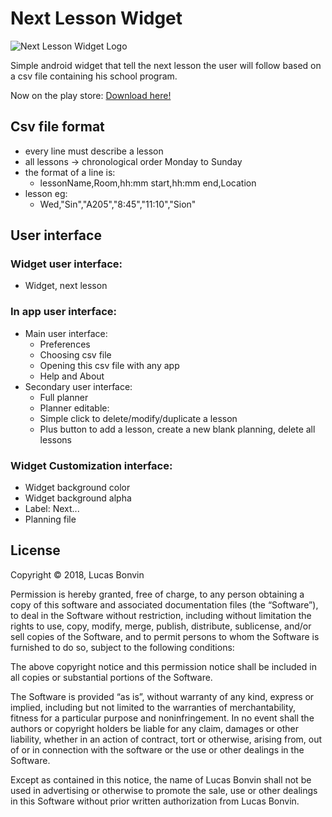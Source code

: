 # Next Lesson Widget
![Next Lesson Widget Logo](https://lh3.googleusercontent.com/9fIROE-ZQVYbLpAa12E1jWh_v11MeQN8gmwb9QI2UT2vDZI9M8joZwZ_zPivHH3rew=s180)

Simple android widget that tell the next lesson the user will follow based on a csv file containing his school program.

Now on the play store: [Download here!](https://play.google.com/store/apps/details?id=com.lucblender.lucasbonvin.widgettest )

## Csv file format

- every line must describe a lesson
- all lessons -> chronological order Monday to Sunday
- the format of a line is: 
    - lessonName,Room,hh:mm start,hh:mm end,Location
- lesson eg: 
    - Wed,"Sin","A205","8:45","11:10","Sion"
        
## User interface


### Widget user interface:
- Widget, next lesson
### In app user interface:
- Main user interface:
    - Preferences
    - Choosing csv file
    - Opening this csv file with any app
    - Help and About
- Secondary user interface:
    - Full planner
    - Planner editable:
    - Simple click to delete/modify/duplicate a lesson
    - Plus button to add a lesson, create a new blank planning, delete all lessons
### Widget Customization interface:
- Widget background color
- Widget background alpha
- Label: Next...
- Planning file

## License

Copyright © 2018, Lucas Bonvin

Permission is hereby granted, free of charge, to any person obtaining a copy of this software and
associated documentation files (the “Software”), to deal in the Software without restriction,
including without limitation the rights to use, copy, modify, merge, publish, distribute,
sublicense, and/or sell copies of the Software, and to permit persons to whom the Software is
furnished to do so, subject to the following conditions:

The above copyright notice and this permission notice shall be included in all copies or
substantial portions of the Software.

The Software is provided “as is”, without warranty of any kind, express or implied, including but
not limited to the warranties of merchantability, fitness for a particular purpose and
noninfringement. In no event shall the authors or copyright holders be liable for any claim,
damages or other liability, whether in an action of contract, tort or otherwise, arising from,
out of or in connection with the software or the use or other dealings in the Software.

Except as contained in this notice, the name of Lucas Bonvin shall not be used in
advertising or otherwise to promote the sale, use or other dealings in this Software without
prior written authorization from Lucas Bonvin.